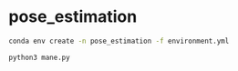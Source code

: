 # pose_estimation

```bash
conda env create -n pose_estimation -f environment.yml
```

```bash
python3 mane.py
```


